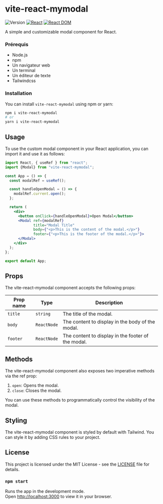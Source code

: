 # vite-react-mymodal
![Version](https://img.shields.io/badge/version-1.0.2-005bff)
[![React](https://img.shields.io/badge/React-18.2-blueviolet)](https://reactjs.org/)
[![React DOM](https://img.shields.io/badge/React_dom-18.2-orange)](https://reactrouter.com/)

A simple and customizable modal component for React.

### Prérequis
- Node.js
- npm
- Un navigateur web
- Un terminal
- Un éditeur de texte
- Tailwindcss

### Installation

You can install `vite-react-mymodal` using npm or yarn:

```bash
npm i vite-react-mymodal
# or
yarn i vite-react-mymodal
```

## Usage

To use the custom modal component in your React application, you can import it and use it as follows:

```jsx
import React, { useRef } from "react";
import {Modal} from "vite-react-mymodal";

const App = () => {
  const modalRef = useRef();

  const handleOpenModal = () => {
    modalRef.current.open();
  };

  return (
    <div>
      <button onClick={handleOpenModal}>Open Modal</button>
      <Modal ref={modalRef} 
             title="Modal Title" 
             body={"<p>This is the content of the modal.</p>"} 
             footer={"<p>This is the footer of the modal.</p>"}>
      </Modal>
    </div>
  );
};

export default App;

```

## Props
The vite-react-mymodal component accepts the following props:

| Prop name | Type        | Description                                        |
|-----------|-------------|----------------------------------------------------|
| `title`   | `string`    | The title of the modal.                            |
| `body`    | `ReactNode` | The content to display in the body of the modal.   |
| `footer`  | `ReactNode`   | The content to display in the footer of the modal. |

## Methods
The vite-react-mymodal component also exposes two imperative methods via the ref prop:

1. `open`: Opens the modal.
2. `close`: Closes the modal.

You can use these methods to programmatically control the visibility of the modal.

## Styling

The vite-react-mymodal component is styled by default with Tailwind. You can style it by adding CSS rules to your project.

## License

This project is licensed under the MIT License - see the [LICENSE](LICENSE) file for details.

### `npm start`

Runs the app in the development mode.\
Open [http://localhost:3000](http://localhost:3000) to view it in your browser.
